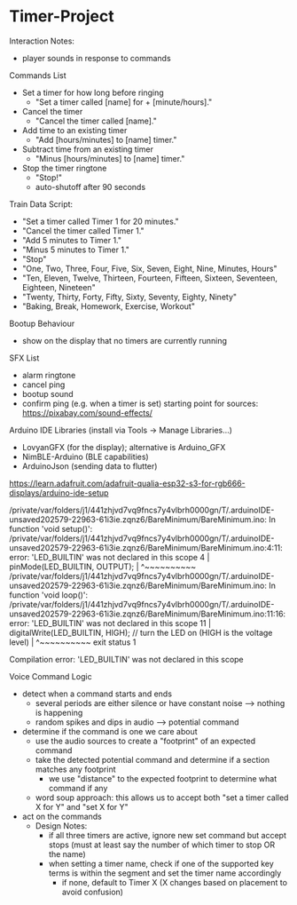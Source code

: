 # Timer-Project

Interaction Notes:
- player sounds in response to commands

Commands List
- Set a timer for how long before ringing
    - "Set a timer called [name] for + [minute/hours]."
- Cancel the timer
    - "Cancel the timer called [name]."
- Add time to an existing timer
    - "Add [hours/minutes] to [name] timer."
- Subtract time from an existing timer
    - "Minus [hours/minutes] to [name] timer."
- Stop the timer ringtone
    - "Stop!"
    - auto-shutoff after 90 seconds

Train Data Script:
- "Set a timer called Timer 1 for 20 minutes."
- "Cancel the timer called Timer 1."
- "Add 5 minutes to Timer 1."
- "Minus 5 minutes to Timer 1."
- "Stop"
- "One, Two, Three, Four, Five, Six, Seven, Eight, Nine, Minutes, Hours"
- "Ten, Eleven, Twelve, Thirteen, Fourteen, Fifteen, Sixteen, Seventeen, Eighteen, Nineteen"
- "Twenty, Thirty, Forty, Fifty, Sixty, Seventy, Eighty, Ninety"
- "Baking, Break, Homework, Exercise, Workout"



Bootup Behaviour
- show on the display that no timers are currently running

SFX List
- alarm ringtone
- cancel ping
- bootup sound
- confirm ping (e.g. when a timer is set)
starting point for sources: https://pixabay.com/sound-effects/



Arduino IDE Libraries (install via Tools -> Manage Libraries...)
- LovyanGFX (for the display); alternative is Arduino_GFX
- NimBLE-Arduino (BLE capabilities)
- ArduinoJson (sending data to flutter)

https://learn.adafruit.com/adafruit-qualia-esp32-s3-for-rgb666-displays/arduino-ide-setup

/private/var/folders/j1/441zhjvd7vq9fncs7y4vlbrh0000gn/T/.arduinoIDE-unsaved202579-22963-61i3ie.zqnz6/BareMinimum/BareMinimum.ino: In function 'void setup()':
/private/var/folders/j1/441zhjvd7vq9fncs7y4vlbrh0000gn/T/.arduinoIDE-unsaved202579-22963-61i3ie.zqnz6/BareMinimum/BareMinimum.ino:4:11: error: 'LED_BUILTIN' was not declared in this scope
    4 |   pinMode(LED_BUILTIN, OUTPUT);
      |           ^~~~~~~~~~~
/private/var/folders/j1/441zhjvd7vq9fncs7y4vlbrh0000gn/T/.arduinoIDE-unsaved202579-22963-61i3ie.zqnz6/BareMinimum/BareMinimum.ino: In function 'void loop()':
/private/var/folders/j1/441zhjvd7vq9fncs7y4vlbrh0000gn/T/.arduinoIDE-unsaved202579-22963-61i3ie.zqnz6/BareMinimum/BareMinimum.ino:11:16: error: 'LED_BUILTIN' was not declared in this scope
   11 |   digitalWrite(LED_BUILTIN, HIGH);   // turn the LED on (HIGH is the voltage level)
      |                ^~~~~~~~~~~
exit status 1

Compilation error: 'LED_BUILTIN' was not declared in this scope




Voice Command Logic
- detect when a command starts and ends
    - several periods are either silence or have constant noise --> nothing is happening
    - random spikes and dips in audio --> potential command
- determine if the command is one we care about
    - use the audio sources to create a "footprint" of an expected command
    - take the detected potential command and determine if a section matches any footprint
        - we use "distance" to the expected footprint to determine what command if any
    - word soup approach: this allows us to accept both "set a timer called X for Y" and "set X for Y"
- act on the commands
    - Design Notes:
        - if all three timers are active, ignore new set command but accept stops (must at least say the number of which timer to stop OR the name)
        - when setting a timer name, check if one of the supported key terms is within the segment and set the timer name accordingly
            - if none, default to Timer X (X changes based on placement to avoid confusion)
